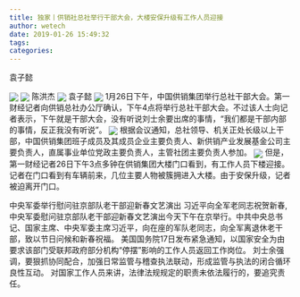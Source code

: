 ```yaml
---
title: 独家丨供销社总社举行干部大会，大楼安保升级有工作人员迎接
author: wetech
date: 2019-01-26 15:49:32
tags: 
categories: 
---
```

袁子懿
<!-- more -->
<img align="center" border="0" src="https://imgcdn.yicai.com/uppics/images/2019/01/87a0c480997c2f3e22ded68730789f55.jpg" />
<img align="center" border="0" src="https://imgcdn.yicai.com/uppics/images/2019/01/493856c0981e76901f501a8e1ab67eef.jpg" />
陈洪杰
<img align="center" border="0" src="https://imgcdn.yicai.com/uppics/images/2019/01/fd33efc2a7805b6a825319775ab35331.jpg" />
袁子懿
<img align="center" border="0" src="https://imgcdn.yicai.com/uppics/images/2019/01/709f6a8126e27bdc73018f11c4b8eb41.jpg" />
1月26日下午，中国供销集团举行总社干部大会。第一财经记者向供销总社办公厅确认，下午4点将举行总社干部大会。不过该人士向记者表示，下午就是干部大会，没有听说刘士余要出席的事情，“我们都是干部内部的事情，反正我没有听说”。
<img align="center" border="0" src="https://imgcdn.yicai.com/uppics/images/2019/01/82fa18cf36e20b581592ec9f092e083e.jpg" />
根据会议通知，总社领导、机关正处长级以上干部，中国供销集团班子成员及其成员企业主要负责人、新供销产业发展基金公司主要负责人，直属事业单位党政主要负责人，主管社团主要负责人参加。
<img align="center" border="0" src="https://imgcdn.yicai.com/uppics/images/2019/01/c11579ac5ca318c98538efedf3fccb3c.jpg" />
但是，第一财经记者26日下午3点多钟在供销集团大楼门口看到，有工作人员下楼迎接。记者在门口看到有车辆前来，几位主要人物被簇拥进入大楼。由于安保升级，记者被迫离开门口。
 
 
中央军委举行慰问驻京部队老干部迎新春文艺演出 习近平向全军老同志祝贺新春,中央军委慰问驻京部队老干部迎新春文艺演出今天下午在京举行。中共中央总书记、国家主席、中央军委主席习近平，向在座的军队老同志，向全军离退休老干部，致以节日问候和新春祝福。
美国国务院17日发布紧急通知，以国家安全为由要求该部门受联邦政府部分机构“停摆”影响的工作人员返回工作岗位。
刘士余强调，要狠抓协同配合，加强日常监管与稽查执法联动，形成监管与执法的闭合循环良性互动。
对国家工作人员来讲，法律法规规定的职责未依法履行的，要追究责任。
